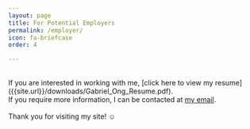 ```yaml
---
layout: page
title: For Potential Employers
permalink: /employer/
icon: fa-briefcase
order: 4

---
```

<br>
If you are interested in working with me, [click here to view my resume]({{site.url}}/downloads/Gabriel_Ong_Resume.pdf).<br>
If you require more information, I can be contacted at <a href="mailto:gabriel.ong@u.nus.edu">my email</a>.<br>
<br>
Thank you for visiting my site! ☺
